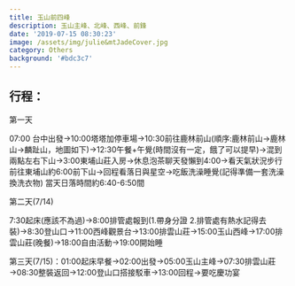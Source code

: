 ```yaml
---
title: 玉山前四峰
description: 玉山主峰、北峰、西峰、前鋒
date: '2019-07-15 08:30:23'
image: /assets/img/julie&mtJadeCover.jpg
category: Others
background: '#bdc3c7'
---
```

## 行程：

第一天

07:00 台中出發→10:00塔塔加停車場→10:30前往鹿林前山(順序:鹿林前山→鹿林山→麟趾山，地圖如下)→12:30午餐+午覺(時間沒有一定，餓了可以提早)→混到兩點左右下山→3:00東埔山莊入房→休息泡茶聊天發懶到4:00→看天氣狀況步行前往東埔山約6:00前下山→回程看落日與星空→吃飯洗澡睡覺(記得準備一套洗澡換洗衣物)    當天日落時間約6:40-6:50間



第二天(7/14)

7:30起床(應該不為過)→8:00排管處報到(1.帶身分證 2.排管處有熱水記得去裝)→8:30登山口→11:00西峰觀景台→13:00排雲山莊→15:00玉山西峰→17:00排雲山莊(晚餐)→18:00自由活動→19:00開始睡



第三天(7/15)：01:00起床早餐→02:00出發→05:00玉山主峰→07:30排雲山莊→08:30整裝返回→12:00登山口搭接駁車→13:00回程→要吃慶功宴
